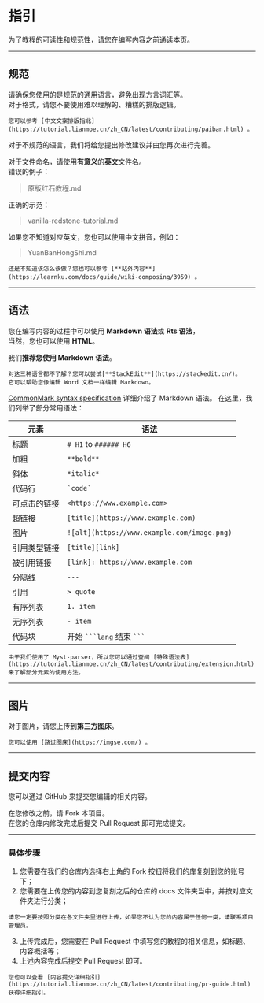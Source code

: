 # 指引
为了教程的可读性和规范性，请您在编写内容之前通读本页。  

***

## 规范
请确保您使用的是规范的通用语言，避免出现方言词汇等。<br>
对于格式，请您不要使用难以理解的、糟糕的排版逻辑。  

```{seealso}
您可以参考 [中文文案排版指北](https://tutorial.lianmoe.cn/zh_CN/latest/contributing/paiban.html) 。  
```

对于不规范的语言，我们将给您提出修改建议并由您再次进行完善。  

对于文件命名，请使用**有意义**的**英文**文件名。   
错误的例子：<br>

> 原版红石教程.md<br>

正确的示范：<br>

> vanilla-redstone-tutorial.md<br>

如果您不知道对应英文，您也可以使用中文拼音，例如： <br>

> YuanBanHongShi.md<br>



````{tip}
还是不知道该怎么该做？您也可以参考 [**站外内容**](https://learnku.com/docs/guide/wiki-composing/3959) 。
````

***

## 语法

您在编写内容的过程中可以使用 **Markdown 语法**或 **Rts 语法**，  
当然，您也可以使用 **HTML**。

我们**推荐您使用 Markdown 语法**。

````{tip}
对这三种语言都不了解？您可以尝试[**StackEdit**](https://stackedit.cn/)。  
它可以帮助您像编辑 Word 文档一样编辑 Markdown。
````

[CommonMark syntax specification](https://spec.commonmark.org/) 详细介绍了 Markdown 语法。
在这里，我们列举了部分常用语法：

元素            | 语法
--------------- | -------------------------------------------
标题            | `# H1` to `###### H6`
加粗            | `**bold**`
斜体            | `*italic*`
代码行          | `` `code` ``
可点击的链接    | `<https://www.example.com>`
超链接          | `[title](https://www.example.com)`
图片            | `![alt](https://www.example.com/image.png)`
引用类型链接    | `[title][link]`
被引用链接      | `[link]: https://www.example.com`
分隔线          | `---`
引用            | `> quote`
有序列表        | `1. item`
无序列表        | `- item`
代码块          | 开始 ```` ```lang ````  结束 ```` ``` ````

````{seealso}
由于我们使用了 Myst-parser，所以您可以通过查阅 [特殊语法表](https://tutorial.lianmoe.cn/zh_CN/latest/contributing/extension.html) 来了解部分元素的使用方法。
````

***

## 图片
对于图片，请您上传到**第三方图床**。  

````{tip}
您可以使用 [路过图床](https://imgse.com/) 。
````

***

## 提交内容
您可以通过 GitHub 来提交您编辑的相关内容。  

在您修改之前，请 Fork 本项目。  
在您的仓库内修改完成后提交 Pull Request 即可完成提交。  

***

### 具体步骤
1. 您需要在我们的仓库内选择右上角的 Fork 按钮将我们的库复刻到您的账号下；
2. 您需要在上传您的内容到您复刻之后的仓库的 docs 文件夹当中，并按对应文件夹进行分类；

````{important}
请您一定要按照分类在各文件夹里进行上传，如果您不认为您的内容属于任何一类，请联系项目管理员。
````
3. 上传完成后，您需要在 Pull Request 中填写您的教程的相关信息，如标题、内容概括等；
4. 上述内容完成后提交 Pull Request 即可。

````{seealso}
您也可以查看 [内容提交详细指引](https://tutorial.lianmoe.cn/zh_CN/latest/contributing/pr-guide.html) 获得详细指引。
````